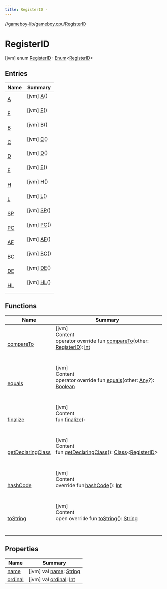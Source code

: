 ```yaml
---
title: RegisterID -
---
```

//[gameboy-lib](../../index.md)/[gameboy.cpu](../index.md)/[RegisterID](index.md)



# RegisterID  
 [jvm] enum [RegisterID](index.md) : [Enum](https://kotlinlang.org/api/latest/jvm/stdlib/kotlin/-enum/index.html)<[RegisterID](index.md)>    


## Entries  
  
|  Name|  Summary| 
|---|---|
| <a name="gameboy.cpu/RegisterID.A///PointingToDeclaration/"></a>[A](-a/index.md)| <a name="gameboy.cpu/RegisterID.A///PointingToDeclaration/"></a> [jvm] [A](-a/index.md)()  <br>   <br>
| <a name="gameboy.cpu/RegisterID.F///PointingToDeclaration/"></a>[F](-f/index.md)| <a name="gameboy.cpu/RegisterID.F///PointingToDeclaration/"></a> [jvm] [F](-f/index.md)()  <br>   <br>
| <a name="gameboy.cpu/RegisterID.B///PointingToDeclaration/"></a>[B](-b/index.md)| <a name="gameboy.cpu/RegisterID.B///PointingToDeclaration/"></a> [jvm] [B](-b/index.md)()  <br>   <br>
| <a name="gameboy.cpu/RegisterID.C///PointingToDeclaration/"></a>[C](-c/index.md)| <a name="gameboy.cpu/RegisterID.C///PointingToDeclaration/"></a> [jvm] [C](-c/index.md)()  <br>   <br>
| <a name="gameboy.cpu/RegisterID.D///PointingToDeclaration/"></a>[D](-d/index.md)| <a name="gameboy.cpu/RegisterID.D///PointingToDeclaration/"></a> [jvm] [D](-d/index.md)()  <br>   <br>
| <a name="gameboy.cpu/RegisterID.E///PointingToDeclaration/"></a>[E](-e/index.md)| <a name="gameboy.cpu/RegisterID.E///PointingToDeclaration/"></a> [jvm] [E](-e/index.md)()  <br>   <br>
| <a name="gameboy.cpu/RegisterID.H///PointingToDeclaration/"></a>[H](-h/index.md)| <a name="gameboy.cpu/RegisterID.H///PointingToDeclaration/"></a> [jvm] [H](-h/index.md)()  <br>   <br>
| <a name="gameboy.cpu/RegisterID.L///PointingToDeclaration/"></a>[L](-l/index.md)| <a name="gameboy.cpu/RegisterID.L///PointingToDeclaration/"></a> [jvm] [L](-l/index.md)()  <br>   <br>
| <a name="gameboy.cpu/RegisterID.SP///PointingToDeclaration/"></a>[SP](-s-p/index.md)| <a name="gameboy.cpu/RegisterID.SP///PointingToDeclaration/"></a> [jvm] [SP](-s-p/index.md)()  <br>   <br>
| <a name="gameboy.cpu/RegisterID.PC///PointingToDeclaration/"></a>[PC](-p-c/index.md)| <a name="gameboy.cpu/RegisterID.PC///PointingToDeclaration/"></a> [jvm] [PC](-p-c/index.md)()  <br>   <br>
| <a name="gameboy.cpu/RegisterID.AF///PointingToDeclaration/"></a>[AF](-a-f/index.md)| <a name="gameboy.cpu/RegisterID.AF///PointingToDeclaration/"></a> [jvm] [AF](-a-f/index.md)()  <br>   <br>
| <a name="gameboy.cpu/RegisterID.BC///PointingToDeclaration/"></a>[BC](-b-c/index.md)| <a name="gameboy.cpu/RegisterID.BC///PointingToDeclaration/"></a> [jvm] [BC](-b-c/index.md)()  <br>   <br>
| <a name="gameboy.cpu/RegisterID.DE///PointingToDeclaration/"></a>[DE](-d-e/index.md)| <a name="gameboy.cpu/RegisterID.DE///PointingToDeclaration/"></a> [jvm] [DE](-d-e/index.md)()  <br>   <br>
| <a name="gameboy.cpu/RegisterID.HL///PointingToDeclaration/"></a>[HL](-h-l/index.md)| <a name="gameboy.cpu/RegisterID.HL///PointingToDeclaration/"></a> [jvm] [HL](-h-l/index.md)()  <br>   <br>


## Functions  
  
|  Name|  Summary| 
|---|---|
| <a name="kotlin/Enum/compareTo/#gameboy.cpu.RegisterID/PointingToDeclaration/"></a>[compareTo](-h-l/index.md#%5Bkotlin%2FEnum%2FcompareTo%2F%23gameboy.cpu.RegisterID%2FPointingToDeclaration%2F%5D%2FFunctions%2F456262920)| <a name="kotlin/Enum/compareTo/#gameboy.cpu.RegisterID/PointingToDeclaration/"></a>[jvm]  <br>Content  <br>operator override fun [compareTo](-h-l/index.md#%5Bkotlin%2FEnum%2FcompareTo%2F%23gameboy.cpu.RegisterID%2FPointingToDeclaration%2F%5D%2FFunctions%2F456262920)(other: [RegisterID](index.md)): [Int](https://kotlinlang.org/api/latest/jvm/stdlib/kotlin/-int/index.html)  <br><br><br>
| <a name="kotlin/Enum/equals/#kotlin.Any?/PointingToDeclaration/"></a>[equals](../../gameboy.memory.io.graphics/-mode/-l-c-d_-t-r-a-n-s-f-e-r/index.md#%5Bkotlin%2FEnum%2Fequals%2F%23kotlin.Any%3F%2FPointingToDeclaration%2F%5D%2FFunctions%2F456262920)| <a name="kotlin/Enum/equals/#kotlin.Any?/PointingToDeclaration/"></a>[jvm]  <br>Content  <br>operator override fun [equals](../../gameboy.memory.io.graphics/-mode/-l-c-d_-t-r-a-n-s-f-e-r/index.md#%5Bkotlin%2FEnum%2Fequals%2F%23kotlin.Any%3F%2FPointingToDeclaration%2F%5D%2FFunctions%2F456262920)(other: [Any](https://kotlinlang.org/api/latest/jvm/stdlib/kotlin/-any/index.html)?): [Boolean](https://kotlinlang.org/api/latest/jvm/stdlib/kotlin/-boolean/index.html)  <br><br><br>
| <a name="kotlin/Enum/finalize/#/PointingToDeclaration/"></a>[finalize](../../gameboy.memory.io.graphics/-mode/-l-c-d_-t-r-a-n-s-f-e-r/index.md#%5Bkotlin%2FEnum%2Ffinalize%2F%23%2FPointingToDeclaration%2F%5D%2FFunctions%2F456262920)| <a name="kotlin/Enum/finalize/#/PointingToDeclaration/"></a>[jvm]  <br>Content  <br>fun [finalize](../../gameboy.memory.io.graphics/-mode/-l-c-d_-t-r-a-n-s-f-e-r/index.md#%5Bkotlin%2FEnum%2Ffinalize%2F%23%2FPointingToDeclaration%2F%5D%2FFunctions%2F456262920)()  <br><br><br>
| <a name="kotlin/Enum/getDeclaringClass/#/PointingToDeclaration/"></a>[getDeclaringClass](../../gameboy.memory.io.graphics/-mode/-l-c-d_-t-r-a-n-s-f-e-r/index.md#%5Bkotlin%2FEnum%2FgetDeclaringClass%2F%23%2FPointingToDeclaration%2F%5D%2FFunctions%2F456262920)| <a name="kotlin/Enum/getDeclaringClass/#/PointingToDeclaration/"></a>[jvm]  <br>Content  <br>fun [getDeclaringClass](../../gameboy.memory.io.graphics/-mode/-l-c-d_-t-r-a-n-s-f-e-r/index.md#%5Bkotlin%2FEnum%2FgetDeclaringClass%2F%23%2FPointingToDeclaration%2F%5D%2FFunctions%2F456262920)(): [Class](https://docs.oracle.com/javase/8/docs/api/java/lang/Class.html)<[RegisterID](index.md)>  <br><br><br>
| <a name="kotlin/Enum/hashCode/#/PointingToDeclaration/"></a>[hashCode](../../gameboy.memory.io.graphics/-mode/-l-c-d_-t-r-a-n-s-f-e-r/index.md#%5Bkotlin%2FEnum%2FhashCode%2F%23%2FPointingToDeclaration%2F%5D%2FFunctions%2F456262920)| <a name="kotlin/Enum/hashCode/#/PointingToDeclaration/"></a>[jvm]  <br>Content  <br>override fun [hashCode](../../gameboy.memory.io.graphics/-mode/-l-c-d_-t-r-a-n-s-f-e-r/index.md#%5Bkotlin%2FEnum%2FhashCode%2F%23%2FPointingToDeclaration%2F%5D%2FFunctions%2F456262920)(): [Int](https://kotlinlang.org/api/latest/jvm/stdlib/kotlin/-int/index.html)  <br><br><br>
| <a name="kotlin/Enum/toString/#/PointingToDeclaration/"></a>[toString](../../gameboy.memory.io.graphics/-mode/-l-c-d_-t-r-a-n-s-f-e-r/index.md#%5Bkotlin%2FEnum%2FtoString%2F%23%2FPointingToDeclaration%2F%5D%2FFunctions%2F456262920)| <a name="kotlin/Enum/toString/#/PointingToDeclaration/"></a>[jvm]  <br>Content  <br>open override fun [toString](../../gameboy.memory.io.graphics/-mode/-l-c-d_-t-r-a-n-s-f-e-r/index.md#%5Bkotlin%2FEnum%2FtoString%2F%23%2FPointingToDeclaration%2F%5D%2FFunctions%2F456262920)(): [String](https://kotlinlang.org/api/latest/jvm/stdlib/kotlin/-string/index.html)  <br><br><br>


## Properties  
  
|  Name|  Summary| 
|---|---|
| <a name="gameboy.cpu/RegisterID/name/#/PointingToDeclaration/"></a>[name](name.md)| <a name="gameboy.cpu/RegisterID/name/#/PointingToDeclaration/"></a> [jvm] val [name](name.md): [String](https://kotlinlang.org/api/latest/jvm/stdlib/kotlin/-string/index.html)   <br>
| <a name="gameboy.cpu/RegisterID/ordinal/#/PointingToDeclaration/"></a>[ordinal](ordinal.md)| <a name="gameboy.cpu/RegisterID/ordinal/#/PointingToDeclaration/"></a> [jvm] val [ordinal](ordinal.md): [Int](https://kotlinlang.org/api/latest/jvm/stdlib/kotlin/-int/index.html)   <br>

